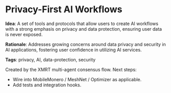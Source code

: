 # Privacy-First AI Workflows

**Idea**: A set of tools and protocols that allow users to create AI workflows with a strong emphasis on privacy and data protection, ensuring user data is never exposed.

**Rationale**: Addresses growing concerns around data privacy and security in AI applications, fostering user confidence in utilizing AI services.

**Tags**: privacy, AI, data-protection, security

Created by the XMRT multi-agent consensus flow.
Next steps:
- Wire into MobileMonero / MeshNet / Optimizer as applicable.
- Add tests and integration hooks.
